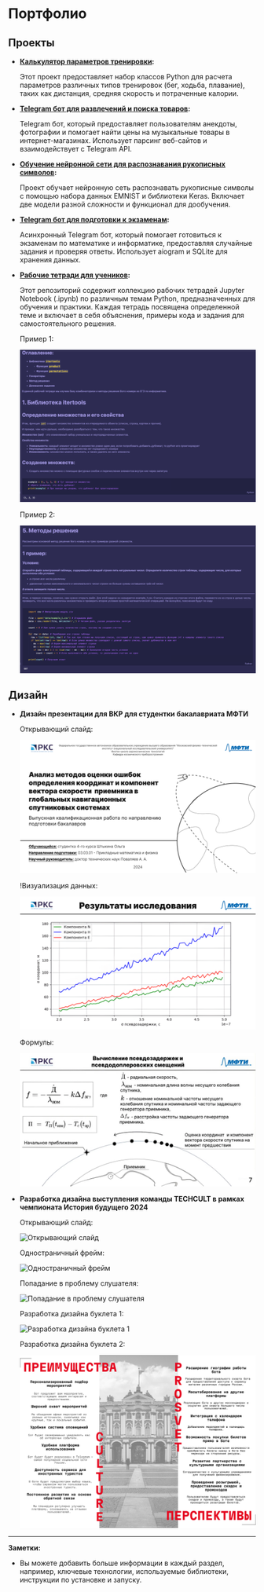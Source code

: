 # Портфолио

## Проекты

* **[Калькулятор параметров тренировки](https://github.com/kirxx12/hw_python_oop):**

  Этот проект предоставляет набор классов Python для расчета параметров различных типов тренировок (бег, ходьба, плавание), таких как дистанция, средняя скорость и потраченные калории.

* **[Telegram бот для развлечений и поиска товаров](https://github.com/kirxx12/myStory):** 

    Telegram бот, который предоставляет пользователям анекдоты, фотографии и помогает найти цены на музыкальные товары в интернет-магазинах.  Использует парсинг веб-сайтов и взаимодействует с Telegram API.

* **[Обучение нейронной сети для распознавания рукописных символов](https://github.com/kirxx12/nn):** 

    Проект обучает нейронную сеть распознавать рукописные символы с помощью набора данных EMNIST и библиотеки Keras.  Включает две модели разной сложности и функционал для дообучения.

* **[Telegram бот для подготовки к экзаменам](https://github.com/kirxx12/mybot):**  

    Асинхронный Telegram бот, который помогает готовиться к экзаменам по математике и информатике, предоставляя случайные задания и проверяя ответы.  Использует aiogram и SQLite для хранения данных.

* **[Рабочие тетради для учеников](https://github.com/kirxx12/workpages):**  

    Этот репозиторий содержит коллекцию рабочих тетрадей Jupyter Notebook (.ipynb) по различным темам Python, предназначенных для обучения и практики. Каждая тетрадь посвящена определенной теме и включает в себя объяснения, примеры кода и задания для самостоятельного решения.

    Пример 1:
    
    ![Пример 1](image_10.png)

    Пример 2:
    
    ![Пример 2](image_11.png)


## Дизайн

* **Дизайн презентации для ВКР для студентки бакалавриата МФТИ**

    Открывающий слайд:
    
    ![Открывающий слайд](image_7.png)

    !Визуализация данных:

    ![Визуализация данных](image_8.png)

    Формулы:

    ![Формулы](image_9.jpeg)

* **Разработка дизайна выступления команды TECHCULT в рамках чемпионата История будущего 2024**

    Открывающий слайд:
    
    ![Открывающий слайд](image_1.png)

    Одностраничный фрейм:

    ![Одностраничный фрейм](image_2.png)

    Попадание в проблему слушателя:

    ![Попадание в проблему слушателя](image_3.png)

    Разработка дизайна буклета 1:

    ![Разработка дизайна буклета 1](image_5.png)

    Разработка дизайна буклета 2:

    ![Разработка дизайна буклета 2](image_6.png)


---

**Заметки:**
* Вы можете добавить больше информации в каждый раздел, например, ключевые технологии, используемые библиотеки, инструкции по установке и запуску.
```
